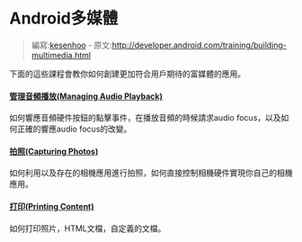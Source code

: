 # Android多媒體

> 編寫:[kesenhoo](https://github.com/kesenhoo) - 原文:<http://developer.android.com/training/building-multimedia.html>

下面的這些課程會教你如何創建更加符合用戶期待的富媒體的應用。

#### [管理音頻播放(Managing Audio Playback)](multimedia/audio/index.html)

  如何響應音頻硬件按鈕的點擊事件，在播放音頻的時候請求audio focus，以及如何正確的響應audio focus的改變。


#### [拍照(Capturing Photos)](multimedia/camera/index.html)

  如何利用以及存在的相機應用進行拍照，如何直接控制相機硬件實現你自己的相機應用。


#### [打印(Printing Content)](multimedia/printing/index.html)

  如何打印照片，HTML文檔，自定義的文檔。

